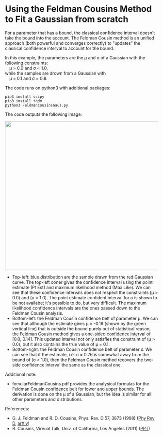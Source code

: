 # Using the Feldman Cousins Method to Fit a Gaussian from scratch
For a parameter that has a bound, the classical confidence interval doesn't take the bound into the account.
The Feldman Cousin method is an unified approach (both powerful and converges correctly) to "updates" the classical confidence interval to account for the bound.

In this example, the parameters are the &mu; and &sigma; of a Gaussian with the following constraints:<br/>
&ensp;&ensp;&mu; > 0.0 and &sigma; < 1.0,<br/>
while the samples are drown from a Gaussian with<br/>
&ensp;&ensp;&mu; = 0.1 and &sigma; = 0.8.

The code runs on python3 with additional packages:

    pip3 install scipy
    pip3 install tqdm
    python3 FeldmanCousinsGaus.py
The code outputs the following image:

<img src="https://github.com/SphericalCowww/Stat_FeldmanCousins/blob/master/gausFeldmanCousins_Display.png" width="630" height="490">

- Top-left: blue distribution are the sample drawn from the red Gaussian curve. The top-left coner gives the confidence interval using the point estimate (Pt Est) and maximum likelihood method (Max Like). We can see that these confidence intervals does not respect the constraints (&mu; > 0.0) and (&sigma; < 1.0). The point estimate confident interval for &sigma; is shown to be not availabe; it's possible to do, but very difficult. The maximum likelihood confidence intervals are the ones passed down to the Feldman Cousin analysis.
- Bottom-left: the Feldman Cousin confidence belt of parameter &mu;. We can see that although the estimate gives &mu; = -0.16 (shown by the green vertical line) that is outside the bound purely out of statistical reason, the Feldman Cousin method gives a one-sided confidence interval of [0.0, 0.14]. This updated interval not only satisfies the constraint of (&mu; > 0.0), but it also contains the true value of &mu; = 0.1.
- Bottom-right: the Feldman Cousin confidence belt of parameter &sigma;. We can see that if the estimate, i.e. &sigma; = 0.76 is somewhat away from the bound of (&sigma; < 1.0), then the Feldman Cousin method recovers the two-side confidence interval the same as the classical one.

Additional note:
- fomularFeldmanCousins.pdf provides the analysical formulas for the Feldman Cousin confidence belt for lower and upper bounds. The derivation is done on the &mu; of a Gaussian, but the idea is similar for all other parameters and distributions.



References:
- G. J. Feldman and R. D. Cousins, Phys. Rev. D 57, 3873 (1998) (<a href="https://journals.aps.org/prd/abstract/10.1103/PhysRevD.57.3873">Phy Rev D</a>, <a href="https://arxiv.org/abs/physics/9711021">arXiv</a>)
- B. Cousins, Virvual Talk, Univ. of California, Los Angeles (2011) (<a href="http://www.physics.ucla.edu/~cousins/stats/cousins_bounded_gaussian_virtual_talk_12sep2011.pdf">PPT</a>)
